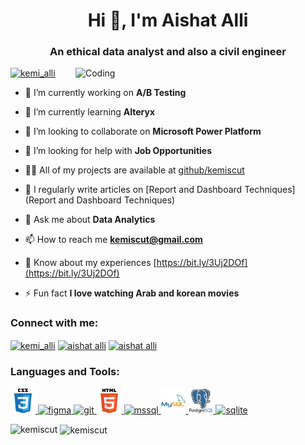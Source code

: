 <h1 align="center">Hi 👋, I'm Aishat Alli</h1>
<h3 align="center">An ethical data analyst and also a civil engineer</h3>
<img align = "right" alt = "Coding" width = "400" src = "https://cdn.dribbble.com/users/4055494/screenshots/15215756/media/d2b66c4ca0192aa26d103448b3d1518b.gif">


<p align="left"> <a href="https://twitter.com/kemi_alli" target="blank"><img src="https://img.shields.io/twitter/follow/kemi_alli?logo=twitter&style=for-the-badge" alt="kemi_alli" /></a> </p>

- 🔭 I’m currently working on **A/B Testing**

- 🌱 I’m currently learning **Alteryx**

- 👯 I’m looking to collaborate on **Microsoft Power Platform**

- 🤝 I’m looking for help with **Job Opportunities**

- 👨‍💻 All of my projects are available at [github/kemiscut](github/kemiscut)

- 📝 I regularly write articles on [Report and Dashboard Techniques](Report and Dashboard Techniques)

- 💬 Ask me about **Data Analytics**

- 📫 How to reach me **kemiscut@gmail.com**

- 📄 Know about my experiences [https://bit.ly/3Uj2DOf](https://bit.ly/3Uj2DOf)

- ⚡ Fun fact **I love watching Arab and korean movies**

<h3 align="left">Connect with me:</h3>
<p align="left">
<a href="https://twitter.com/kemi_alli" target="blank"><img align="center" src="https://raw.githubusercontent.com/rahuldkjain/github-profile-readme-generator/master/src/images/icons/Social/twitter.svg" alt="kemi_alli" height="30" width="40" /></a>
<a href="https://linkedin.com/in/aishat alli" target="blank"><img align="center" src="https://raw.githubusercontent.com/rahuldkjain/github-profile-readme-generator/master/src/images/icons/Social/linked-in-alt.svg" alt="aishat alli" height="30" width="40" /></a>
<a href="https://kaggle.com/aishat alli" target="blank"><img align="center" src="https://raw.githubusercontent.com/rahuldkjain/github-profile-readme-generator/master/src/images/icons/Social/kaggle.svg" alt="aishat alli" height="30" width="40" /></a>
</p>

<h3 align="left">Languages and Tools:</h3>
<p align="left"> <a href="https://www.w3schools.com/css/" target="_blank" rel="noreferrer"> <img src="https://raw.githubusercontent.com/devicons/devicon/master/icons/css3/css3-original-wordmark.svg" alt="css3" width="40" height="40"/> </a> <a href="https://www.figma.com/" target="_blank" rel="noreferrer"> <img src="https://www.vectorlogo.zone/logos/figma/figma-icon.svg" alt="figma" width="40" height="40"/> </a> <a href="https://git-scm.com/" target="_blank" rel="noreferrer"> <img src="https://www.vectorlogo.zone/logos/git-scm/git-scm-icon.svg" alt="git" width="40" height="40"/> </a> <a href="https://www.w3.org/html/" target="_blank" rel="noreferrer"> <img src="https://raw.githubusercontent.com/devicons/devicon/master/icons/html5/html5-original-wordmark.svg" alt="html5" width="40" height="40"/> </a> <a href="https://www.microsoft.com/en-us/sql-server" target="_blank" rel="noreferrer"> <img src="https://www.svgrepo.com/show/303229/microsoft-sql-server-logo.svg" alt="mssql" width="40" height="40"/> </a> <a href="https://www.mysql.com/" target="_blank" rel="noreferrer"> <img src="https://raw.githubusercontent.com/devicons/devicon/master/icons/mysql/mysql-original-wordmark.svg" alt="mysql" width="40" height="40"/> </a> <a href="https://www.postgresql.org" target="_blank" rel="noreferrer"> <img src="https://raw.githubusercontent.com/devicons/devicon/master/icons/postgresql/postgresql-original-wordmark.svg" alt="postgresql" width="40" height="40"/> </a> <a href="https://www.sqlite.org/" target="_blank" rel="noreferrer"> <img src="https://www.vectorlogo.zone/logos/sqlite/sqlite-icon.svg" alt="sqlite" width="40" height="40"/> </a> </p>

<p><img align="left" src="https://github-readme-stats.vercel.app/api/top-langs?username=kemiscut&show_icons=true&locale=en&layout=compact" alt="kemiscut" /></p>

<p>&nbsp;<img align="center" src="https://github-readme-stats.vercel.app/api?username=kemiscut&show_icons=true&locale=en" alt="kemiscut" /></p>

